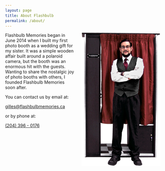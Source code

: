 ```yaml
---
layout: page
title: About Flashbulb
permalink: /about/
---
```


<div class="image" style="float:right; width:256px; margin-left: 20px;"><img src="/r/i/var/gilles.png" alt-text="Gilles and The Classic Booth"/></div>

Flashbulb Memories began in June 2014 when I built my first photo booth as a wedding gift for my sister. It was a simple wooden affair built around a polaroid camera, but the booth was an enormous hit with the guests. Wanting to share the nostalgic joy of photo booths with others, I founded Flashbulb Memories soon after.

You can contact us by email at:

[gilles@flashbulbmemories.ca](mailto:gilles@flashbulbmemories.ca)

or by phone at:

[(204) 396 - 0176](tel:2043960176)